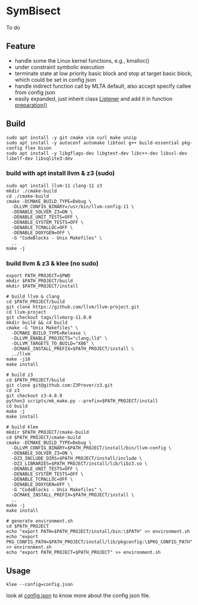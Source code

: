 # SymBisect

To do
## Feature

- handle some the Linux kernel functions, e.g., kmalloc()
- under constraint symbolic execution
- terminate state at low priority basic block and stop at target basic block, which could be set in config json
- handle indirect function call by MLTA default, also accept specify callee from config json
- easily expanded, just inherit class [Listener](https://github.com/ZHYfeng/Linux_kernel_UC_KLEE/blob/master/lib/Kernel/Listener/Listener.h) and add it in function [preparation()](https://github.com/ZHYfeng/Linux_kernel_UC_KLEE/blob/master/lib/Kernel/Listener/ListenerService.cpp#L76)

## Build

```shell
sudo apt install -y git cmake vim curl make unzip
sudo apt install -y autoconf automake libtool g++ build-essential pkg-config flex bison 
sudo apt install -y libgflags-dev libgtest-dev libc++-dev libssl-dev libelf-dev libsqlite3-dev
```
### build with apt install llvm & z3 (sudo)
```shell
sudo apt install llvm-11 clang-11 z3
mkdir ./cmake-build
cd ./cmake-build
cmake -DCMAKE_BUILD_TYPE=Debug \
  -DLLVM_CONFIG_BINARY=/usr/bin/llvm-config-11 \
  -DENABLE_SOLVER_Z3=ON \
  -DENABLE_UNIT_TESTS=OFF \
  -DENABLE_SYSTEM_TESTS=OFF \
  -DENABLE_TCMALLOC=OFF \
  -DENABLE_DOXYGEN=OFF \
  -G "CodeBlocks - Unix Makefiles" \
  ..
make -j
```
### build llvm & z3 & klee (no sudo)
```shell
export PATH_PROJECT=$PWD
mkdir $PATH_PROJECT/build
mkdir $PATH_PROJECT/install

# build llvm & clang
cd $PATH_PROJECT/build
git clone https://github.com/llvm/llvm-project.git
cd llvm-project
git checkout tags/llvmorg-11.0.0
mkdir build && cd build
cmake -G "Unix Makefiles" \
  -DCMAKE_BUILD_TYPE=Release \
  -DLLVM_ENABLE_PROJECTS="clang;lld" \
  -DLLVM_TARGETS_TO_BUILD="X86" \
  -DCMAKE_INSTALL_PREFIX=$PATH_PROJECT/install \
  ../llvm
make -j10
make install

# build z3
cd $PATH_PROJECT/build
git clone git@github.com:Z3Prover/z3.git
cd z3
git checkout z3-4.8.9
python3 scripts/mk_make.py --prefix=$PATH_PROJECT/install
cd build
make -j
make install

# build klee
mkdir $PATH_PROJECT/cmake-build
cd $PATH_PROJECT/cmake-build
cmake -DCMAKE_BUILD_TYPE=Debug \
  -DLLVM_CONFIG_BINARY=$PATH_PROJECT/install/bin/llvm-config \
  -DENABLE_SOLVER_Z3=ON \
  -DZ3_INCLUDE_DIRS=$PATH_PROJECT/install/include \
  -DZ3_LIBRARIES=$PATH_PROJECT/install/lib/libz3.so \
  -DENABLE_UNIT_TESTS=OFF \
  -DENABLE_SYSTEM_TESTS=OFF \
  -DENABLE_TCMALLOC=OFF \
  -DENABLE_DOXYGEN=OFF \
  -G "CodeBlocks - Unix Makefiles" \
  -DCMAKE_INSTALL_PREFIX=$PATH_PROJECT/install \
  ..
make -j
make install

# generate environment.sh
cd $PATH_PROJECT
echo "export PATH=$PATH_PROJECT/install/bin:\$PATH" >> environment.sh
echo "export PKG_CONFIG_PATH=$PATH_PROJECT/install/lib/pkgconfig:\$PKG_CONFIG_PATH" >> environment.sh
echo "export PATH_PROJECT=$PATH_PROJECT" >> environment.sh
```

## Usage
```shell
klee --config=config.json
```
look at [config.json](https://github.com/ZHYfeng/Linux_kernel_UC_KLEE/blob/master/config.json) to know more about the config json file.
